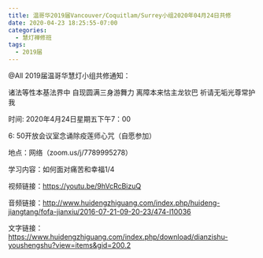 ```yaml
---
title: 温哥华2019届Vancouver/Coquitlam/Surrey小组2020年04月24日共修
date: 2020-04-23 18:25:55-07:00
categories:
  - 慧灯禅修班
tags:
  - 2019届
---
```

@All
2019届温哥华慧灯小组共修通知：

诸法等性本基法界中
自现圆满三身游舞力
离障本来怙主龙钦巴
祈请无垢光尊常护我

时间:   2020年4月24日星期五下午7：00

6: 50开放会议室念诵除疫莲师心咒（自愿参加）

地点：网络（zoom.us/j/7789995278）

学习内容：如何面对痛苦和幸福1/4

视频链接：https://youtu.be/9hVcRcBizuQ

音频链接：http://www.huidengzhiguang.com/index.php/huideng-jiangtang/fofa-jianxiu/2016-07-21-09-20-23/474-l10036

文字链接：https://www.huidengzhiguang.com/index.php/download/dianzishu-youshengshu?view=items&gid=200.2